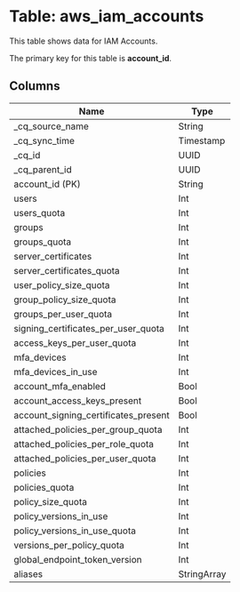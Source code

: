 # Table: aws_iam_accounts

This table shows data for IAM Accounts.

The primary key for this table is **account_id**.

## Columns

| Name          | Type          |
| ------------- | ------------- |
|_cq_source_name|String|
|_cq_sync_time|Timestamp|
|_cq_id|UUID|
|_cq_parent_id|UUID|
|account_id (PK)|String|
|users|Int|
|users_quota|Int|
|groups|Int|
|groups_quota|Int|
|server_certificates|Int|
|server_certificates_quota|Int|
|user_policy_size_quota|Int|
|group_policy_size_quota|Int|
|groups_per_user_quota|Int|
|signing_certificates_per_user_quota|Int|
|access_keys_per_user_quota|Int|
|mfa_devices|Int|
|mfa_devices_in_use|Int|
|account_mfa_enabled|Bool|
|account_access_keys_present|Bool|
|account_signing_certificates_present|Bool|
|attached_policies_per_group_quota|Int|
|attached_policies_per_role_quota|Int|
|attached_policies_per_user_quota|Int|
|policies|Int|
|policies_quota|Int|
|policy_size_quota|Int|
|policy_versions_in_use|Int|
|policy_versions_in_use_quota|Int|
|versions_per_policy_quota|Int|
|global_endpoint_token_version|Int|
|aliases|StringArray|